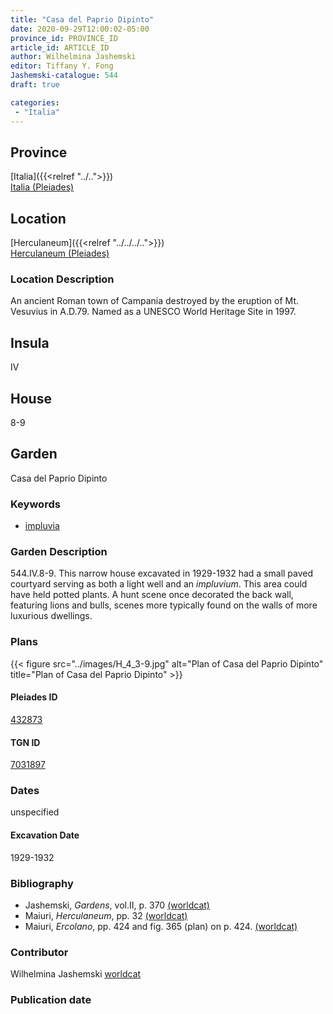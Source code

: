 ```yaml
---
title: "Casa del Paprio Dipinto"
date: 2020-09-29T12:00:02-05:00
province_id: PROVINCE_ID
article_id: ARTICLE_ID
author: Wilhelmina Jashemski
editor: Tiffany Y. Fong
Jashemski-catalogue: 544
draft: true

categories:
 - "Italia"
---
```


## Province

[Italia]({{<relref "../..">}}) \
[Italia (Pleiades)](https://pleiades.stoa.org/places/1052)


## Location

 [Herculaneum]({{<relref "../../../..">}}) \
 [Herculaneum (Pleiades)](https://pleiades.stoa.org/places/432873)


### Location Description
An ancient Roman town of Campania destroyed by the eruption of Mt. Vesuvius in A.D.79. Named as a UNESCO World Heritage Site in 1997.

## Insula
IV

## House
8-9

## Garden
Casa del Paprio Dipinto


### Keywords
- [impluvia](http://vocab.getty.edu/page/aat/300129867)


### Garden Description
544.IV.8-9.
This narrow house excavated in 1929-1932 had a small paved courtyard serving as both a light well and an *impluvium*. This area could have held potted plants. A hunt scene once decorated the back wall, featuring lions and bulls, scenes more typically found on the walls of more luxurious dwellings.
<!--### Maps-->

<!--
OLD WAY (DO NOT USE)
![alt_text](../../images/image_name.ext)
*CAPTION*

NEW WAY ↓↓↓↓
{{< figure src="../../images/image_name.ext" alt="ALT_TEXT" title="CAPTION" >}}
-->

### Plans

{{< figure src="../images/H_4_3-9.jpg" alt="Plan of Casa del Paprio Dipinto" title="Plan of Casa del Paprio Dipinto" >}}


<!--### Images-->

#### Pleiades ID
[432873](https://pleiades.stoa.org/places/432873)

#### TGN ID
[7031897](http://vocab.getty.edu/page/tgn/7031897)


### Dates

unspecified

#### Excavation Date

1929-1932

### Bibliography

- Jashemski, *Gardens*, vol.II, p. 370 [(worldcat)](http://www.worldcat.org/oclc/1029851777)
- Maiuri, *Herculaneum*, pp. 32 [(worldcat)](http://www.worldcat.org/oclc/1107784297)
- Maiuri, *Ercolano*, pp. 424 and fig. 365 (plan) on p. 424. [(worldcat)](http://www.worldcat.org/oclc/490581395)

<!--#### Periodo ID-->

<!-- [PERIODO_ID](https://pleiades.stoa.org/places/PLEIADES_ID) -->

### Contributor

Wilhelmina Jashemski [worldcat](http://worldcat.org/identities/lccn-n80037970/)

### Publication date



<!--### Related articles-->

<!-- Links to other related articles. Leave blank for now -->